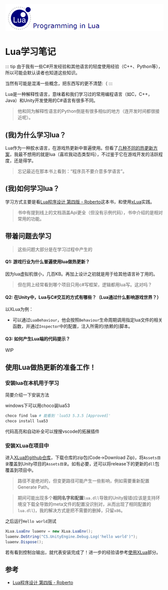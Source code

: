 <img src='../img/lua-0.png'>

# Lua学习笔记

::: tip
由于我有一些C#开发经验和其他语言的轻度使用经验（C++、Python等），所以可能会默认读者也知道这些知识。

当然有可能是混淆一些概念，把东西写的更不清楚:（
:::

Lua是一种解释性语言，意味着和我们学习过的常用编程语言（如C，C++，Java）和Unity开发使用的C#语言有很多不同。
> 他和同为解释性语言的Python倒是有很多相似的地方（连开发时间都很接近呢）。



## (我)为什么学习lua？

Lua作为一种胶水语言，在游戏热更新中普遍使用。但看了[几种不同的热更新方案](../GameBuild/Mod&Hotfix)，我最不想用的就是lua（喜欢我动态类型吗），不过鉴于它在游戏开发的活跃程度，还是得学。
> 忘记最近在那本书上看到：“程序员不要介意多学语言”。

## (我)如何学习lua？

学习方式主要是看[Lua程序设计 第四版 - Roberto](https://www.lua.org/pil/)这本书，和使用[xLua](https://github.com/Tencent/xLua)实践。
> 书中有提到线上的文档涵盖Api更全（但没有示例代码），书中介绍的是相对常用的功能。

## 带着问题去学习

> 这些问题大部分是在学习过程中产生的

#### Q1: 游戏行业为什么普遍使用lua做热更新？

因为lua虚拟机很小，几百KB。再加上设计之初就是用于给其他语言补丁用的。
> 但在网上经常看到哪个项目只用c#写框架，逻辑都用lua写。这对吗？

#### Q2: 在Unity中，Lua与C#交互的方式有哪些？（Lua通过什么影响游戏世界？）

以XLua为例：
- 可以通过`LuaBehaviour`，他会按照`Behaviour`生命周期调用指定lua文件的相关函数，并通过`Inspector`中的配置，注入所需的(依赖的)脚本。

#### Q3: 如何产生Lua端的代码提示？

WIP

## 使用Lua做热更新的准备工作！

### 安装lua在本机用于学习

简要介绍一下安装方法

windows下可以用choco装lua53
```bash
choco find lua # 能看到 'lua53 5.3.5 [Approved]'
choco install lua53
```

代码高亮和自动补全可以搜搜vscode的拓展插件

### 安装XLua在项目中

进入[XLua的github仓库](https://github.com/Tencent/xLua)，下载仓库的zip包(Code->Download Zip)，将`Assets目录`覆盖到Unity项目的`Assets目录`。如有必要，还可以将release下的更新的`dll`包覆盖到项目中。

> 路径不是绝对的，但变更路径可能产生一些影响，例如需要重新配置Generate Path。

> 期间可能出现多个**相同名字和配置**`lua.dll`导致的Unity报错(应该是支持环境没下载全导致的meta文件的配置没识别对，从而出现了相同配置的`lua.dll`)，我的解决方式是把不需要的删掉，只留`x86`。

之后运行`Hello world`测试

```csharp
XLua.LuaEnv luaenv = new XLua.LuaEnv();
luaenv.DoString("CS.UnityEngine.Debug.Log('hello world')");
luaenv.Dispose();
```

若有看到控制台输出，就代表安装完成了！进一步的经验请参考[使用XLua](./UseXLua)部分。

## 参考
- [Lua程序设计 第四版 - Roberto](https://www.lua.org/pil/)
